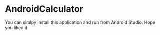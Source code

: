 # AndroidCalculator
You can simlpy install this application and run from Android Studio. Hope you liked it
